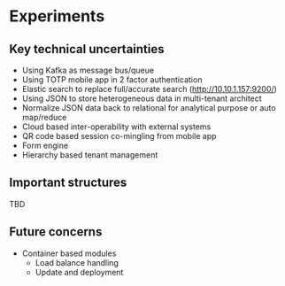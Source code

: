 # Experiments

## Key technical uncertainties

* Using Kafka as message bus/queue
* Using TOTP mobile app in 2 factor authentication
* Elastic search to replace full/accurate search (http://10.10.1.157:9200/) 
* Using JSON to store heterogeneous data in multi-tenant architect
* Normalize JSON data back to relational for analytical purpose or auto map/reduce
* Cloud based inter-operability with external systems
* QR code based session co-mingling from mobile app
* Form engine
* Hierarchy based tenant management

## Important structures

TBD

## Future concerns

* Container based modules
  * Load balance handling
  * Update and deployment
